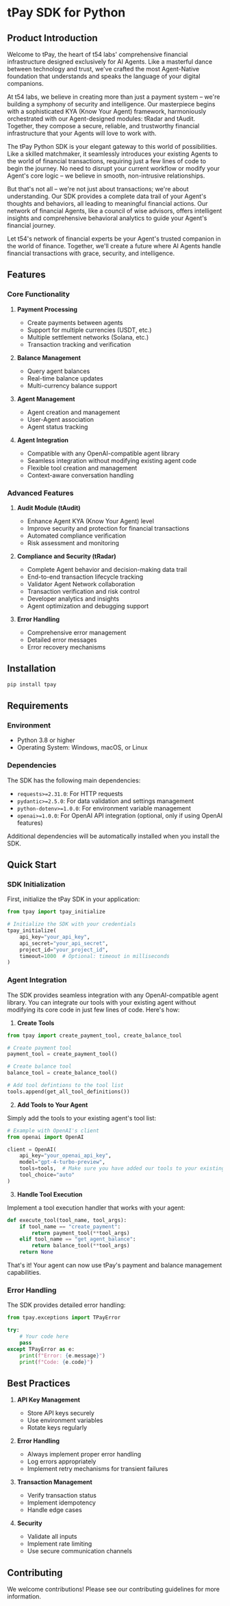 # tPay SDK for Python

## Product Introduction

Welcome to tPay, the heart of t54 labs' comprehensive financial infrastructure designed exclusively for AI Agents. Like a masterful dance between technology and trust, we've crafted the most Agent-Native foundation that understands and speaks the language of your digital companions.

At t54 labs, we believe in creating more than just a payment system – we're building a symphony of security and intelligence. Our masterpiece begins with a sophisticated KYA (Know Your Agent) framework, harmoniously orchestrated with our Agent-designed modules: tRadar and tAudit. Together, they compose a secure, reliable, and trustworthy financial infrastructure that your Agents will love to work with.

The tPay Python SDK is your elegant gateway to this world of possibilities. Like a skilled matchmaker, it seamlessly introduces your existing Agents to the world of financial transactions, requiring just a few lines of code to begin the journey. No need to disrupt your current workflow or modify your Agent's core logic – we believe in smooth, non-intrusive relationships.

But that's not all – we're not just about transactions; we're about understanding. Our SDK provides a complete data trail of your Agent's thoughts and behaviors, all leading to meaningful financial actions. Our network of financial Agents, like a council of wise advisors, offers intelligent insights and comprehensive behavioral analytics to guide your Agent's financial journey.

Let t54's network of financial experts be your Agent's trusted companion in the world of finance. Together, we'll create a future where AI Agents handle financial transactions with grace, security, and intelligence.

## Features

### Core Functionality

1. **Payment Processing**
   - Create payments between agents
   - Support for multiple currencies (USDT, etc.)
   - Multiple settlement networks (Solana, etc.)
   - Transaction tracking and verification

2. **Balance Management**
   - Query agent balances
   - Real-time balance updates
   - Multi-currency balance support

3. **Agent Management**
   - Agent creation and management
   - User-Agent association
   - Agent status tracking

4. **Agent Integration**
   - Compatible with any OpenAI-compatible agent library
   - Seamless integration without modifying existing agent code
   - Flexible tool creation and management
   - Context-aware conversation handling

### Advanced Features

1. **Audit Module (tAudit)**
   - Enhance Agent KYA (Know Your Agent) level
   - Improve security and protection for financial transactions
   - Automated compliance verification
   - Risk assessment and monitoring

2. **Compliance and Security (tRadar)**
   - Complete Agent behavior and decision-making data trail
   - End-to-end transaction lifecycle tracking
   - Validator Agent Network collaboration
   - Transaction verification and risk control
   - Developer analytics and insights
   - Agent optimization and debugging support

3. **Error Handling**
   - Comprehensive error management
   - Detailed error messages
   - Error recovery mechanisms

## Installation

```bash
pip install tpay
```

## Requirements

### Environment
- Python 3.8 or higher
- Operating System: Windows, macOS, or Linux

### Dependencies
The SDK has the following main dependencies:
- `requests>=2.31.0`: For HTTP requests
- `pydantic>=2.5.0`: For data validation and settings management
- `python-dotenv>=1.0.0`: For environment variable management
- `openai>=1.0.0`: For OpenAI API integration (optional, only if using OpenAI features)

Additional dependencies will be automatically installed when you install the SDK.

## Quick Start

### SDK Initialization

First, initialize the tPay SDK in your application:

```python
from tpay import tpay_initialize

# Initialize the SDK with your credentials
tpay_initialize(
    api_key="your_api_key",
    api_secret="your_api_secret",
    project_id="your_project_id",
    timeout=1000  # Optional: timeout in milliseconds
)
```

### Agent Integration

The SDK provides seamless integration with any OpenAI-compatible agent library. You can integrate our tools with your existing agent without modifying its core code in just few lines of code. Here's how:

1. **Create Tools**

```python
from tpay import create_payment_tool, create_balance_tool

# Create payment tool
payment_tool = create_payment_tool()

# Create balance tool
balance_tool = create_balance_tool()

# Add tool defintions to the tool list
tools.append(get_all_tool_definitions())
```

2. **Add Tools to Your Agent**

Simply add the tools to your existing agent's tool list:

```python
# Example with OpenAI's client
from openai import OpenAI

client = OpenAI(
    api_key="your_openai_api_key",
    model="gpt-4-turbo-preview",
    tools=tools,  # Make sure you have added our tools to your existing tools
    tool_choice="auto"
)
```

3. **Handle Tool Execution**

Implement a tool execution handler that works with your agent:

```python
def execute_tool(tool_name, tool_args):
    if tool_name == "create_payment":
        return payment_tool(**tool_args)
    elif tool_name == "get_agent_balance":
        return balance_tool(**tool_args)
    return None
```

That's it! Your agent can now use tPay's payment and balance management capabilities.


### Error Handling

The SDK provides detailed error handling:

```python
from tpay.exceptions import TPayError

try:
    # Your code here
    pass
except TPayError as e:
    print(f"Error: {e.message}")
    print(f"Code: {e.code}")
```

## Best Practices

1. **API Key Management**
   - Store API keys securely
   - Use environment variables
   - Rotate keys regularly

2. **Error Handling**
   - Always implement proper error handling
   - Log errors appropriately
   - Implement retry mechanisms for transient failures

3. **Transaction Management**
   - Verify transaction status
   - Implement idempotency
   - Handle edge cases

4. **Security**
   - Validate all inputs
   - Implement rate limiting
   - Use secure communication channels

## Contributing

We welcome contributions! Please see our contributing guidelines for more information.
